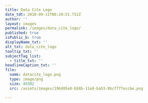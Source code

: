 ```yaml
---
title: Data Cite Logo
date_tdt: 2018-09-11T06:19:51.751Z
author: ''
layout: images
permalink: /images/data_cite_logo/
published: true
isPublic_b: true
displayName_txt: ''
alt_txt: data_cite_logo
tooltip_txt: ''
subjectTag_list:
  - title_txt: ''
headlineCaption_txt: ''
file:
  name: datacite_logo.png
  type: image/png
  size: 45502
  src: /assets/images/196485e0-b58b-11e8-ba53-9bcf777eccbe.png

---
```


